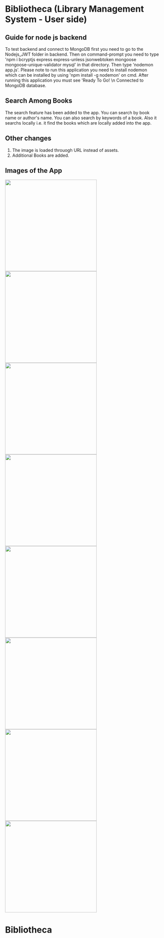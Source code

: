 # Bibliotheca (Library Management System - User side)

## Guide for node js backend

To test backend and connect to MongoDB first you need to go to the Nodejs_JWT folder in backend. Then on command-prompt you need to type 'npm i bcryptjs express express-unless jsonwebtoken mongoose mongoose-unique-validator mysql' in that directory. Then type 'nodemon app.js'. Please note to run this application you need to install nodemon which can be installed by using 'npm install -g nodemon' on cmd. After running this application you must see 'Ready To Go! \n Connected to MongoDB database.

## Search Among Books
The search feature has been added to the app. You can search by book name or author's name. You can also search by keywords of a book. Also it searchs locally i.e. it find the books which are locally added into the app.

## Other changes
1) The image is loaded throuogh URL instead of assets.
2) Additional Books are added.

## Images of the App
<img src="https://github.com/DhruvGandhi31/Bibliotheca/assets/96539582/9e9717d2-ff33-4137-9168-3b22a1a635dd" width=300px>
<img src="https://github.com/DhruvGandhi31/Bibliotheca/assets/96539582/ae2f6b3f-b586-45b6-b5bc-986a5f07fa8e" width=300px>
<img src="https://github.com/DhruvGandhi31/Bibliotheca/assets/96539582/5b3e9b5c-b168-4f0d-bae9-7f5883bd56f5" width=300px>
<img src="https://github.com/DhruvGandhi31/Bibliotheca/assets/96539582/2f1763ea-1fa4-4912-b9bd-ce934fc7b64c" width=300px>
<img src="https://github.com/DhruvGandhi31/Bibliotheca/assets/96539582/220b45e9-1983-4daf-bf96-f50562422a14" width=300px>
<img src="https://github.com/DhruvGandhi31/Bibliotheca/assets/96539582/771be99f-d996-46ff-8033-bb2936b10c09" width=300px>
<img src="https://github.com/DhruvGandhi31/Bibliotheca/assets/96539582/c5475298-b134-4070-9e9c-0e69fe8b6200" width=300px>
<img src="https://github.com/DhruvGandhi31/Bibliotheca/assets/96539582/b84eb922-4308-48be-94bf-5250bc542692" width=300px>



# Bibliotheca
